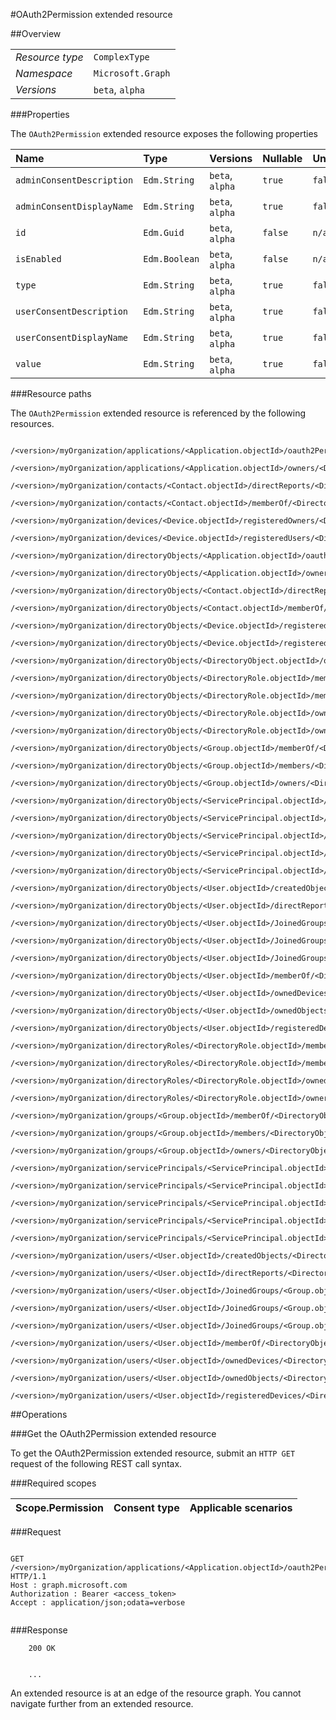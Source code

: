#OAuth2Permission extended resource

 



##Overview

|  |  | 
| :-- | :-- | 
| _Resource type_ | `ComplexType` | 
| _Namespace_ | `Microsoft.Graph` | 
| _Versions_ | `beta`, `alpha` | 


###Properties

The `OAuth2Permission` extended resource exposes the following properties 

| Name | Type | Versions | Nullable | Unicode | Comments | 
| :-- | :-- | :-- | :-- | :-- | :-- | 
| `adminConsentDescription` | `Edm.String` | `beta`, `alpha` | `true` | `false` |  | 
| `adminConsentDisplayName` | `Edm.String` | `beta`, `alpha` | `true` | `false` |  | 
| `id` | `Edm.Guid` | `beta`, `alpha` | `false` | `n/a` |  | 
| `isEnabled` | `Edm.Boolean` | `beta`, `alpha` | `false` | `n/a` |  | 
| `type` | `Edm.String` | `beta`, `alpha` | `true` | `false` |  | 
| `userConsentDescription` | `Edm.String` | `beta`, `alpha` | `true` | `false` |  | 
| `userConsentDisplayName` | `Edm.String` | `beta`, `alpha` | `true` | `false` |  | 
| `value` | `Edm.String` | `beta`, `alpha` | `true` | `false` |  | 


###Resource paths

The `OAuth2Permission` extended resource is referenced by the following resources. 

```
	/<version>/myOrganization/applications/<Application.objectId>/oauth2Permissions
	/<version>/myOrganization/applications/<Application.objectId>/owners/<DirectoryObject.objectId>/oauth2Permissions
	/<version>/myOrganization/contacts/<Contact.objectId>/directReports/<DirectoryObject.objectId>/oauth2Permissions
	/<version>/myOrganization/contacts/<Contact.objectId>/memberOf/<DirectoryObject.objectId>/oauth2Permissions
	/<version>/myOrganization/devices/<Device.objectId>/registeredOwners/<DirectoryObject.objectId>/oauth2Permissions
	/<version>/myOrganization/devices/<Device.objectId>/registeredUsers/<DirectoryObject.objectId>/oauth2Permissions
	/<version>/myOrganization/directoryObjects/<Application.objectId>/oauth2Permissions
	/<version>/myOrganization/directoryObjects/<Application.objectId>/owners/<DirectoryObject.objectId>/oauth2Permissions
	/<version>/myOrganization/directoryObjects/<Contact.objectId>/directReports/<DirectoryObject.objectId>/oauth2Permissions
	/<version>/myOrganization/directoryObjects/<Contact.objectId>/memberOf/<DirectoryObject.objectId>/oauth2Permissions
	/<version>/myOrganization/directoryObjects/<Device.objectId>/registeredOwners/<DirectoryObject.objectId>/oauth2Permissions
	/<version>/myOrganization/directoryObjects/<Device.objectId>/registeredUsers/<DirectoryObject.objectId>/oauth2Permissions
	/<version>/myOrganization/directoryObjects/<DirectoryObject.objectId>/oauth2Permissions
	/<version>/myOrganization/directoryObjects/<DirectoryRole.objectId>/memberOf/<DirectoryObject.objectId>/oauth2Permissions
	/<version>/myOrganization/directoryObjects/<DirectoryRole.objectId>/members/<DirectoryObject.objectId>/oauth2Permissions
	/<version>/myOrganization/directoryObjects/<DirectoryRole.objectId>/ownedObjects/<DirectoryObject.objectId>/oauth2Permissions
	/<version>/myOrganization/directoryObjects/<DirectoryRole.objectId>/owners/<DirectoryObject.objectId>/oauth2Permissions
	/<version>/myOrganization/directoryObjects/<Group.objectId>/memberOf/<DirectoryObject.objectId>/oauth2Permissions
	/<version>/myOrganization/directoryObjects/<Group.objectId>/members/<DirectoryObject.objectId>/oauth2Permissions
	/<version>/myOrganization/directoryObjects/<Group.objectId>/owners/<DirectoryObject.objectId>/oauth2Permissions
	/<version>/myOrganization/directoryObjects/<ServicePrincipal.objectId>/createdObjects/<DirectoryObject.objectId>/oauth2Permissions
	/<version>/myOrganization/directoryObjects/<ServicePrincipal.objectId>/memberOf/<DirectoryObject.objectId>/oauth2Permissions
	/<version>/myOrganization/directoryObjects/<ServicePrincipal.objectId>/oauth2Permissions
	/<version>/myOrganization/directoryObjects/<ServicePrincipal.objectId>/ownedObjects/<DirectoryObject.objectId>/oauth2Permissions
	/<version>/myOrganization/directoryObjects/<ServicePrincipal.objectId>/owners/<DirectoryObject.objectId>/oauth2Permissions
	/<version>/myOrganization/directoryObjects/<User.objectId>/createdObjects/<DirectoryObject.objectId>/oauth2Permissions
	/<version>/myOrganization/directoryObjects/<User.objectId>/directReports/<DirectoryObject.objectId>/oauth2Permissions
	/<version>/myOrganization/directoryObjects/<User.objectId>/JoinedGroups/<Group.objectId>/memberOf/<DirectoryObject.objectId>/oauth2Permissions
	/<version>/myOrganization/directoryObjects/<User.objectId>/JoinedGroups/<Group.objectId>/members/<DirectoryObject.objectId>/oauth2Permissions
	/<version>/myOrganization/directoryObjects/<User.objectId>/JoinedGroups/<Group.objectId>/owners/<DirectoryObject.objectId>/oauth2Permissions
	/<version>/myOrganization/directoryObjects/<User.objectId>/memberOf/<DirectoryObject.objectId>/oauth2Permissions
	/<version>/myOrganization/directoryObjects/<User.objectId>/ownedDevices/<DirectoryObject.objectId>/oauth2Permissions
	/<version>/myOrganization/directoryObjects/<User.objectId>/ownedObjects/<DirectoryObject.objectId>/oauth2Permissions
	/<version>/myOrganization/directoryObjects/<User.objectId>/registeredDevices/<DirectoryObject.objectId>/oauth2Permissions
	/<version>/myOrganization/directoryRoles/<DirectoryRole.objectId>/memberOf/<DirectoryObject.objectId>/oauth2Permissions
	/<version>/myOrganization/directoryRoles/<DirectoryRole.objectId>/members/<DirectoryObject.objectId>/oauth2Permissions
	/<version>/myOrganization/directoryRoles/<DirectoryRole.objectId>/ownedObjects/<DirectoryObject.objectId>/oauth2Permissions
	/<version>/myOrganization/directoryRoles/<DirectoryRole.objectId>/owners/<DirectoryObject.objectId>/oauth2Permissions
	/<version>/myOrganization/groups/<Group.objectId>/memberOf/<DirectoryObject.objectId>/oauth2Permissions
	/<version>/myOrganization/groups/<Group.objectId>/members/<DirectoryObject.objectId>/oauth2Permissions
	/<version>/myOrganization/groups/<Group.objectId>/owners/<DirectoryObject.objectId>/oauth2Permissions
	/<version>/myOrganization/servicePrincipals/<ServicePrincipal.objectId>/createdObjects/<DirectoryObject.objectId>/oauth2Permissions
	/<version>/myOrganization/servicePrincipals/<ServicePrincipal.objectId>/memberOf/<DirectoryObject.objectId>/oauth2Permissions
	/<version>/myOrganization/servicePrincipals/<ServicePrincipal.objectId>/oauth2Permissions
	/<version>/myOrganization/servicePrincipals/<ServicePrincipal.objectId>/ownedObjects/<DirectoryObject.objectId>/oauth2Permissions
	/<version>/myOrganization/servicePrincipals/<ServicePrincipal.objectId>/owners/<DirectoryObject.objectId>/oauth2Permissions
	/<version>/myOrganization/users/<User.objectId>/createdObjects/<DirectoryObject.objectId>/oauth2Permissions
	/<version>/myOrganization/users/<User.objectId>/directReports/<DirectoryObject.objectId>/oauth2Permissions
	/<version>/myOrganization/users/<User.objectId>/JoinedGroups/<Group.objectId>/memberOf/<DirectoryObject.objectId>/oauth2Permissions
	/<version>/myOrganization/users/<User.objectId>/JoinedGroups/<Group.objectId>/members/<DirectoryObject.objectId>/oauth2Permissions
	/<version>/myOrganization/users/<User.objectId>/JoinedGroups/<Group.objectId>/owners/<DirectoryObject.objectId>/oauth2Permissions
	/<version>/myOrganization/users/<User.objectId>/memberOf/<DirectoryObject.objectId>/oauth2Permissions
	/<version>/myOrganization/users/<User.objectId>/ownedDevices/<DirectoryObject.objectId>/oauth2Permissions
	/<version>/myOrganization/users/<User.objectId>/ownedObjects/<DirectoryObject.objectId>/oauth2Permissions
	/<version>/myOrganization/users/<User.objectId>/registeredDevices/<DirectoryObject.objectId>/oauth2Permissions
```



##Operations

###Get the OAuth2Permission extended resource

To get the OAuth2Permission extended resource, submit an `HTTP GET` request of the following REST call syntax. 

###Required scopes

| Scope.Permission | Consent type | Applicable scenarios | 
| :-- | :-- | :-- | 
###Request

```
	
GET /<version>/myOrganization/applications/<Application.objectId>/oauth2Permissions HTTP/1.1
Host : graph.microsoft.com
Authorization : Bearer <access_token>
Accept : application/json;odata=verbose


```

###Response

```
	200 OK


	...
```

An extended resource is at an edge of the resource graph. You cannot navigate further from an extended resource. 



<!-- {
"type": "#page.annotation",
"tocPath": "ComplexType/OAuth2Permission",
"section": "documentation"
} -->